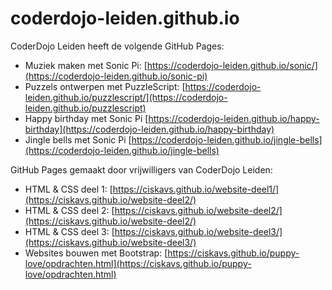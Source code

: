 # coderdojo-leiden.github.io
CoderDojo Leiden heeft de volgende GitHub Pages:
- Muziek maken met Sonic Pi: [https://coderdojo-leiden.github.io/sonic/](https://coderdojo-leiden.github.io/sonic-pi)
- Puzzels ontwerpen met PuzzleScript: [https://coderdojo-leiden.github.io/puzzlescript/](https://coderdojo-leiden.github.io/puzzlescript)
- Happy birthday met Sonic Pi [https://coderdojo-leiden.github.io/happy-birthday](https://coderdojo-leiden.github.io/happy-birthday)
- Jingle bells met Sonic Pi [https://coderdojo-leiden.github.io/jingle-bells](https://coderdojo-leiden.github.io/jingle-bells)

GitHub Pages gemaakt door vrijwilligers van CoderDojo Leiden:
- HTML & CSS deel 1: [https://ciskavs.github.io/website-deel1/](https://ciskavs.github.io/website-deel2/)
- HTML & CSS deel 2: [https://ciskavs.github.io/website-deel2/](https://ciskavs.github.io/website-deel2/)
- HTML & CSS deel 3: [https://ciskavs.github.io/website-deel3/](https://ciskavs.github.io/website-deel3/)
- Websites bouwen met Bootstrap: [https://ciskavs.github.io/puppy-love/opdrachten.html](https://ciskavs.github.io/puppy-love/opdrachten.html)
